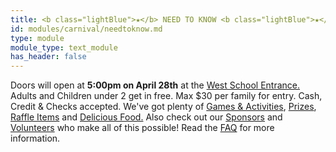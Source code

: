 ```yaml
---
title: <b class="lightBlue">★</b> NEED TO KNOW <b class="lightBlue">★</b>
id: modules/carnival/needtoknow.md
type: module
module_type: text_module
has_header: false
---
```

Doors will open at **5:00pm on April 28th** at the [West School Entrance.]() Adults and Children under 2 get in free. Max $30 per family for entry. Cash, Credit & Checks accepted. We've got plenty of [Games & Activities](), [Prizes](), [Raffle Items]() and [Delicious Food.]() Also check out our [Sponsors]() and [Volunteers]() who make all of this possible! Read the [FAQ]() for more information.
